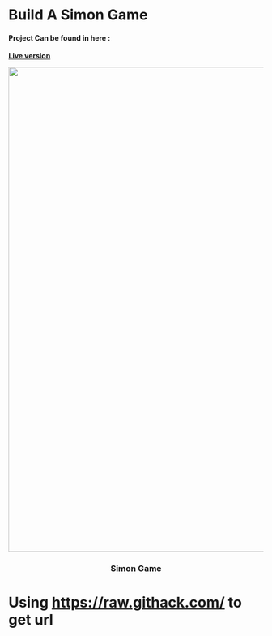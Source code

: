 # Build A Simon Game

#### Project Can be found in here :
 **[Live version](https://rawcdn.githack.com/codershona/simon-game/86dbcffc2b37a65f32543454ef25923a961ba079/index.html)**
 <p align="center">
	
<img src="https://user-images.githubusercontent.com/57604500/121777585-32551580-cb93-11eb-9a2f-80922fa9f85d.png" width=956>
<br />
<h3 align="center">Simon Game</h3>
</p>
 
# Using https://raw.githack.com/ to get url 
